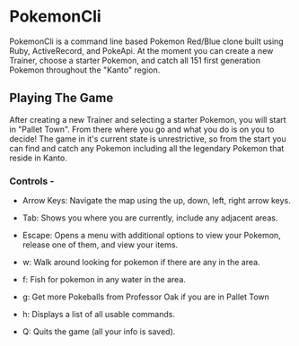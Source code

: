 # PokemonCli

PokemonCli is a command line based Pokemon Red/Blue clone built using Ruby, ActiveRecord, and PokeApi.
At the moment you can create a new Trainer, choose a starter Pokemon, and catch all 151 first generation
Pokemon throughout the "Kanto" region.

## Playing The Game

After creating a new Trainer and selecting a starter Pokemon, you will start in "Pallet Town".
From there where you go and what you do is on you to decide! The game in it's current state is unrestrictive,
so from the start you can find and catch any Pokemon including all the legendary Pokemon that reside in Kanto.

### Controls -
  - Arrow Keys: Navigate the map using the up, down, left, right arrow keys.
  - Tab: Shows you where you are currently, include any adjacent areas.
  - Escape: Opens a menu with additional options to view your Pokemon, release one of them, and view your items.
  
  - w: Walk around looking for pokemon if there are any in the area.
  - f: Fish for pokemon in any water in the area.
  
  - g: Get more Pokeballs from Professor Oak if you are in Pallet Town
  
  - h: Displays a list of all usable commands.
  - Q: Quits the game (all your info is saved).
  
